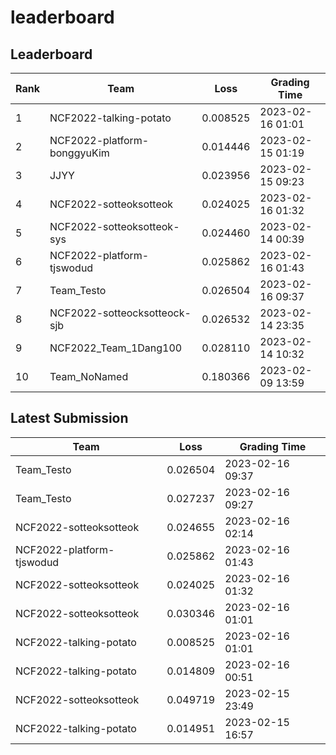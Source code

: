 
# leaderboard
## Leaderboard
|Rank|Team|Loss|Grading Time|
|----|----|----|------------|
|1|NCF2022-talking-potato|0.008525|2023-02-16 01:01|
|2|NCF2022-platform-bonggyuKim|0.014446|2023-02-15 01:19|
|3|JJYY|0.023956|2023-02-15 09:23|
|4|NCF2022-sotteoksotteok|0.024025|2023-02-16 01:32|
|5|NCF2022-sotteoksotteok-sys|0.024460|2023-02-14 00:39|
|6|NCF2022-platform-tjswodud|0.025862|2023-02-16 01:43|
|7|Team_Testo|0.026504|2023-02-16 09:37|
|8|NCF2022-sotteocksotteock-sjb|0.026532|2023-02-14 23:35|
|9|NCF2022_Team_1Dang100|0.028110|2023-02-14 10:32|
|10|Team_NoNamed|0.180366|2023-02-09 13:59|

## Latest Submission
|Team|Loss|Grading Time|
|----|----|------------|
|Team_Testo|0.026504|2023-02-16 09:37|
|Team_Testo|0.027237|2023-02-16 09:27|
|NCF2022-sotteoksotteok|0.024655|2023-02-16 02:14|
|NCF2022-platform-tjswodud|0.025862|2023-02-16 01:43|
|NCF2022-sotteoksotteok|0.024025|2023-02-16 01:32|
|NCF2022-sotteoksotteok|0.030346|2023-02-16 01:01|
|NCF2022-talking-potato|0.008525|2023-02-16 01:01|
|NCF2022-talking-potato|0.014809|2023-02-16 00:51|
|NCF2022-sotteoksotteok|0.049719|2023-02-15 23:49|
|NCF2022-talking-potato|0.014951|2023-02-15 16:57|
